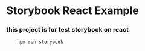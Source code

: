# Storybook React Example
### this project is for test storybook on react

```bash
    npm run storybook
```